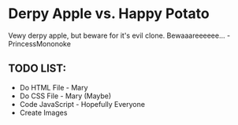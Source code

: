 # Derpy Apple vs. Happy Potato

Vewy derpy apple, but beware for it's evil clone. Bewaaareeeeee... -PrincessMononoke

## TODO LIST:
* Do HTML File - Mary
* Do CSS File - Mary (Maybe)
* Code JavaScript - Hopefully Everyone
* Create Images

